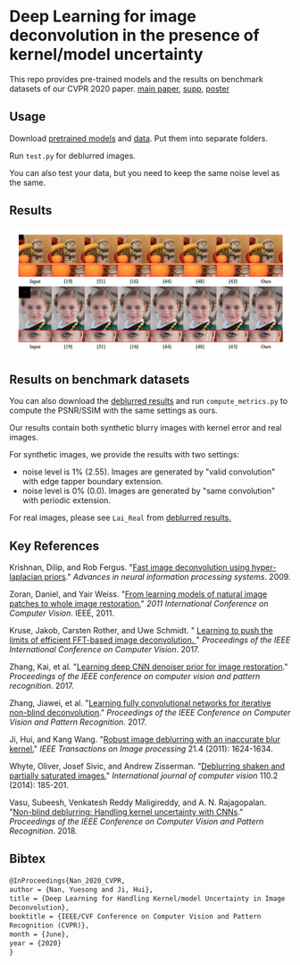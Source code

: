 # Deep Learning for image deconvolution in the presence of kernel/model uncertainty



This repo provides pre-trained models and the results on benchmark datasets of our CVPR 2020 paper.
[main paper](./paper/kn.pdf), [supp](./paper/kn_supp.pdf), [poster](./paper/kn_poster.pdf)



## Usage
Download [pretrained models](https://drive.google.com/open?id=1vFhxxrqYKKfsPVgxgeY_EYbL_v4fNIsi) and [data](https://drive.google.com/open?id=1VY7hc6GXdAM4AyYWOuRU0EIZjqFuzjLI). Put them into separate folders. 

Run `test.py` for deblurred images.

You can also test your data, but you need to keep the same noise level as the same. 

## Results

![Results on True Images](./fig/results.png)

## Results on benchmark datasets

You can also download the [deblurred results](https://drive.google.com/open?id=1goazpQkHMGUU4N_t9jBtdzvGdx1JNW59) and run `compute_metrics.py` to compute the PSNR/SSIM with the same settings as ours. 

Our results contain both synthetic blurry images with kernel error and real images.

For synthetic images, we provide the results with two settings: 
* noise level is 1% (2.55). Images are generated by "valid convolution" with edge tapper boundary extension.
* noise level is 0% (0.0). Images are generated by "same convolution" with periodic extension.

For real images, please see `Lai_Real` from [deblurred results.](https://drive.google.com/open?id=1goazpQkHMGUU4N_t9jBtdzvGdx1JNW59) 





## Key References

Krishnan, Dilip, and Rob Fergus. "[Fast image deconvolution using hyper-laplacian priors](https://dilipkay.wordpress.com/fast-deconvolution/)." *Advances in neural information processing systems*. 2009.

Zoran, Daniel, and Yair Weiss. "[From learning models of natural image patches to whole image restoration.](https://people.csail.mit.edu/danielzoran/EPLLICCVCameraReady.pdf)" *2011 International Conference on Computer Vision*. IEEE, 2011.

Kruse, Jakob, Carsten Rother, and Uwe Schmidt. " [Learning to push the limits of efficient FFT-based image deconvolution. ](http://research.uweschmidt.org/pubs/iccv17kruse.pdf)" *Proceedings of the IEEE International Conference on Computer Vision*. 2017.

Zhang, Kai, et al. "[Learning deep CNN denoiser prior for image restoration](http://openaccess.thecvf.com/content_cvpr_2017/papers/Zhang_Learning_Deep_CNN_CVPR_2017_paper.pdf)." *Proceedings of the IEEE conference on computer vision and pattern recognition*. 2017.

Zhang, Jiawei, et al. "[Learning fully convolutional networks for iterative non-blind deconvolution](https://arxiv.org/pdf/1611.06495.pdf)." *Proceedings of the IEEE Conference on Computer Vision and Pattern Recognition*. 2017.

Ji, Hui, and Kang Wang. "[Robust image deblurring with an inaccurate blur kernel.](http://www.math.nus.edu.sg/~matjh/download/robust_deblur/TIP_2012_deblur.pdf)" *IEEE Transactions on Image processing* 21.4 (2011): 1624-1634.

Whyte, Oliver, Josef Sivic, and Andrew Zisserman. "[Deblurring shaken and partially saturated images.](https://www.di.ens.fr/willow/research/saturation/whyte11.pdf)" *International journal of computer vision* 110.2 (2014): 185-201.

Vasu, Subeesh, Venkatesh Reddy Maligireddy, and A. N. Rajagopalan. "[Non-blind deblurring: Handling kernel uncertainty with CNNs](http://openaccess.thecvf.com/content_cvpr_2018/papers/Vasu_Non-Blind_Deblurring_Handling_CVPR_2018_paper.pdf)." *Proceedings of the IEEE Conference on Computer Vision and Pattern Recognition*. 2018.

### 


## Bibtex

```
@InProceedings{Nan_2020_CVPR,
author = {Nan, Yuesong and Ji, Hui},
title = {Deep Learning for Handling Kernel/model Uncertainty in Image Deconvolution},
booktitle = {IEEE/CVF Conference on Computer Vision and Pattern Recognition (CVPR)},
month = {June},
year = {2020}
}
```



